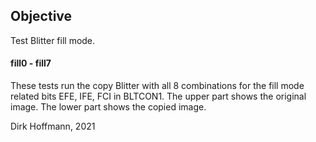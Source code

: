 ## Objective

Test Blitter fill mode.

#### fill0 - fill7

These tests run the copy Blitter with all 8 combinations for the fill mode related bits EFE, IFE, FCI in BLTCON1. The upper part shows the original image. The lower part shows the copied image.


Dirk Hoffmann, 2021